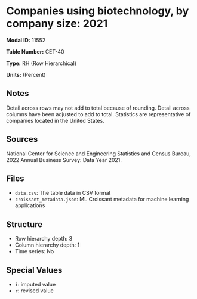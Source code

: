 # Companies using biotechnology, by company size: 2021

**Modal ID:** 11552

**Table Number:** CET-40

**Type:** RH (Row Hierarchical)

**Units:** (Percent)

## Notes

Detail across rows may not add to total because of rounding. Detail across columns have been adjusted to add to total. Statistics are representative of companies located in the United States.

## Sources

National Center for Science and Engineering Statistics and Census Bureau, 2022 Annual Business Survey: Data Year 2021.

## Files

- `data.csv`: The table data in CSV format
- `croissant_metadata.json`: ML Croissant metadata for machine learning applications

## Structure

- Row hierarchy depth: 3
- Column hierarchy depth: 1
- Time series: No

## Special Values

- `i`: imputed value
- `r`: revised value
